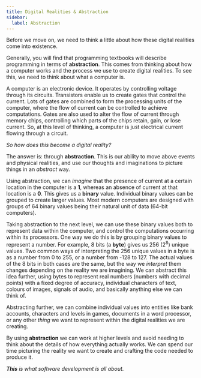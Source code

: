 ```yaml
---
title: Digital Realities & Abstraction
sidebar:
  label: Abstraction
---
```


Before we move on, we need to think a little about how these digital realities come into existence.

Generally, you will find that programming textbooks will describe programming in terms of **abstraction**. This comes from thinking about how a computer works and the process we use to create digital realities. To see this, we need to think about what a computer is.

A computer is an electronic device. It operates by controlling voltage through its circuits. Transistors enable us to create gates that control the current. Lots of gates are combined to form the processing units of the computer, where the flow of current can be controlled to achieve computations. Gates are also used to alter the flow of current through memory chips, controlling which parts of the chips retain, gain, or lose current. So, at this level of thinking, a computer is just electrical current flowing through a circuit.

*So how does this become a digital reality?*

The answer is: through **abstraction**. This is our ability to move above events and physical realities, and use our thoughts and imaginations to picture things in an *abstract* way.

Using abstraction, we can *imagine* that the presence of current at a certain location in the computer is a **1**, whereas an absence of current at that location is a **0**. This gives us a **binary** value. Individual binary values can be grouped to create larger values. Most modern computers are designed with groups of 64 binary values being their natural unit of data (64-bit computers).

Taking abstraction to the next level, we can use these binary values both to represent data within the computer, and control the computations occurring within its processors. One way we do this is by grouping binary values to represent a number. For example, 8 bits (a **byte**) gives us 256 (2<sup>8</sup>) unique values. Two common ways of interpreting the 256 unique values in a byte is as a number from 0 to 255, or a number from -128 to 127. The actual values of the 8 bits in both cases are the same, but the way we *interpret* them changes depending on the reality we are imagining. We can abstract this idea further, using bytes to represent real numbers (numbers with decimal points) with a fixed degree of accuracy, individual characters of text, colours of images, signals of audio, and basically anything else we can think of.

Abstracting further, we can combine individual values into entities like bank accounts, characters and levels in games, documents in a word processor, or any other *thing* we want to represent within the digital realities we are creating.

By using **abstraction** we can work at higher levels and avoid needing to think about the details of how everything actually works. We can spend our time picturing the reality we want to create and crafting the code needed to produce it.

_**This** is what software development is all about._